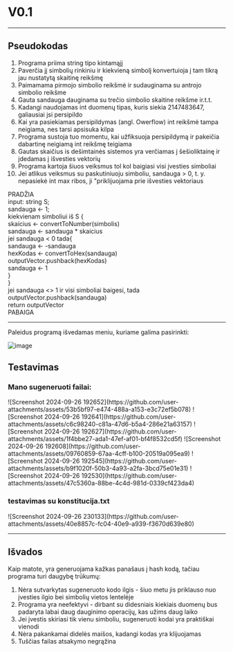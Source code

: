 <h1><b>V0.1</b></h1>

***
<h2>Pseudokodas</h2>

1. Programa priima string tipo kintamąjį
2. Paverčia jį simbolių rinkiniu ir kiekvieną simbolį konvertuioja į tam tikrą jau nustatytą skaitinę reikšmę
3. Paimamama pirmojo simbolio reikšmė ir sudauginama su antrojo simbolio reikšme
4. Gauta sandauga dauginama su trečio simbolio skaitine reikšme ir.t.t.
5. Kadangi naudojamas int duomenų tipas, kuris siekia 2147483647, galiausiai jsi persipildo
6. Kai yra pasiekiamas persipildymas (angl. Owerflow) int reikšmė tampa neigiama, nes tarsi apsisuka kilpa
7. Programa sustoja tuo momentu, kai užfiksuoja persipildymą ir pakeičia dabartinę neigiamą int reikšmę teigiama
8. Gautas skaičius is dešimtainės sistemos yra verčiamas į šešioliktainę ir įdedamas į išvesties vektorių
9. Programa kartoja šiuos veiksmus tol kol baigiasi visi įvesties simboliai
10. Jei atlikus veiksmus su paskutiniuoju simboliu, sandauga > 0, t. y. nepasiekė int max ribos, ji "priklijuojama prie išvesties vektoriaus

PRADŽIA  
input: string S;  
sandauga <- 1;  
kiekvienam simboliui iš S {  
    skaicius <- convertToNumber(simbolis)  
    sandauga <- sandauga * skaicius  
    jei sandauga < 0 tada{  
      sandauga <- -sandauga  
      hexKodas <- convertToHex(sandauga)  
      outputVector.pushback(hexKodas)  
      sandauga <- 1  
      }  
}  
jei sandauga <> 1 ir visi simboliai baigesi, tada  
outputVector.pushback(sandauga)  
return outputVector  
PABAIGA  

***
Paleidus programą išvedamas meniu, kuriame galima pasirinkti:

![image](https://github.com/user-attachments/assets/4f6a76f9-3e67-4067-b9a2-f058b800df52)

<h2><b>Testavimas</b></h2>

<h3>Mano sugeneruoti failai: </h3>
![Screenshot 2024-09-26 192652](https://github.com/user-attachments/assets/53b5bf97-e474-488a-a153-e3c72ef5b078)
![Screenshot 2024-09-26 192641](https://github.com/user-attachments/assets/c6c98240-c81a-47d6-b5a4-286e21a63157)
![Screenshot 2024-09-26 192627](https://github.com/user-attachments/assets/1f4bbe27-ada1-47ef-af01-bf4f8532cd5f)
![Screenshot 2024-09-26 192608](https://github.com/user-attachments/assets/09760859-67aa-4cff-b100-20519a095ea9)
![Screenshot 2024-09-26 192545](https://github.com/user-attachments/assets/b9f1020f-50b3-4a93-a2fa-3bcd75e01e31)
![Screenshot 2024-09-26 192530](https://github.com/user-attachments/assets/47c5360a-88be-4c4d-981d-0339cf423da4)


<h3> testavimas su konstitucija.txt </h3>
![Screenshot 2024-09-26 230133](https://github.com/user-attachments/assets/40e8857c-fc04-40e9-a939-f3670d639e80)

***
<h2>Išvados</h2>
Kaip matote, yra generuojama kažkas panašaus į hash kodą, tačiau programa turi daugybę trūkumų:

1. Nėra sutvarkytas sugeneruoto kodo ilgis - šiuo metu jis priklauso nuo įvesties ilgio bei simbolių vietos lentelėje
2. Programa yra neefektyvi - dirbant su didesniais kiekiais duomenų bus padaryta labai daug dauginimo operacijų, kas užims daug laiko
3. Jei įvestis skiriasi tik vienu simboliu, sugeneruoti kodai yra praktiškai vienodi
4. Nėra pakankamai didelės maišos, kadangi kodas yra klijuojamas
5. Tuščias failas atsakymo negrąžina
